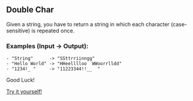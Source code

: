 ## Double Char

Given a string, you have to return a string in which each character (case-sensitive) is repeated once.

### Examples (Input -> Output):

	- "String"      -> "SSttrriinngg"
	- "Hello World" -> "HHeelllloo  WWoorrlldd"
	- "1234!_ "     -> "11223344!!__  "

Good Luck!

[Try it yourself!](https://www.codewars.com/kata/56b1f01c247c01db92000076)
